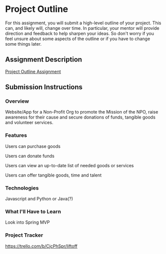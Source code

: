 # Project Outline
For this assignment, you will submit a high-level outline of your project. This can, and likely will, change over time. In particular, your mentor will provide direction and feedback to help sharpen your ideas. So don't worry if you feel unsure about some aspects of the outline or if you have to change some things later.

## Assignment Description
[Project Outline Assignment](https://education.launchcode.org/liftoff/modules/assignments/project-outline)

## Submission Instructions

### Overview
Website/App for a Non-Profit Org to promote the Mission of the NPO, 
raise awareness for their cause and secure donations of funds, 
tangible goods and volunteer services.
### Features
Users can purchase goods

Users can donate funds

Users can view an up-to-date list of needed goods or services

Users can offer tangible goods, time and talent

### Technologies
Javascript and Python or Java(?)
### What I'll Have to Learn
Look into Spring MVP 
### Project Tracker
https://trello.com/b/CjcPhSpr/liftoff
